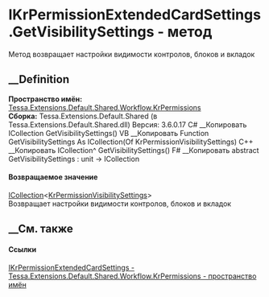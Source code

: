 # IKrPermissionExtendedCardSettings.GetVisibilitySettings - метод
Метод возвращает настройки видимости контролов, блоков и вкладок
## __Definition
 **Пространство имён:**
[Tessa.Extensions.Default.Shared.Workflow.KrPermissions](N_Tessa_Extensions_Default_Shared_Workflow_KrPermissions.htm)  
 **Сборка:** Tessa.Extensions.Default.Shared (в
Tessa.Extensions.Default.Shared.dll) Версия: 3.6.0.17
C# __Копировать
     ICollection<KrPermissionVisibilitySettings> GetVisibilitySettings()
VB __Копировать
     Function GetVisibilitySettings As ICollection(Of KrPermissionVisibilitySettings)
C++ __Копировать
    ICollection<KrPermissionVisibilitySettings>^ GetVisibilitySettings()
F# __Копировать
     abstract GetVisibilitySettings : unit -> ICollection<KrPermissionVisibilitySettings> 
#### Возвращаемое значение
[ICollection](https://learn.microsoft.com/dotnet/api/system.collections.generic.icollection-1)<[KrPermissionVisibilitySettings](T_Tessa_Extensions_Default_Shared_Workflow_KrPermissions_KrPermissionVisibilitySettings.htm)>  
Возвращает настройки видимости контролов, блоков и вкладок
##  __См. также
#### Ссылки
[IKrPermissionExtendedCardSettings -
](T_Tessa_Extensions_Default_Shared_Workflow_KrPermissions_IKrPermissionExtendedCardSettings.htm)
[Tessa.Extensions.Default.Shared.Workflow.KrPermissions - пространство
имён](N_Tessa_Extensions_Default_Shared_Workflow_KrPermissions.htm)
